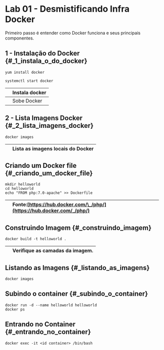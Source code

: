 # Lab 01 - Desmistificando Infra Docker

Primeiro passo é entender como Docker funciona e seus principais componentes.

## 1 - Instalação do Docker {#_1_instala_o_do_docker}

```text
yum install docker 

systemctl start docker
```

|  | Instala docker |
| :--- | :--- |
|  | Sobe Docker |

## 2 - Lista Imagens Docker {#_2_lista_imagens_docker}

```text
docker images
```

|  | Lista as imagens locais do Docker |
| :--- | :--- |


## Criando um Docker file {#_criando_um_docker_file}

```text
mkdir helloworld
cd helloworld
echo "FROM php:7.0-apache" >> Dockerfile
```

|  | Fonte:[https://hub.docker.com/\_/php/](https://hub.docker.com/_/php/) |
| :--- | :--- |


## Construindo Imagem {#_construindo_imagem}

```text
docker build -t helloworld .
```

|  | Verifique as camadas da imagem. |
| :--- | :--- |


## Listando as Imagens {#_listando_as_imagens}

```text
docker images
```

## Subindo o container {#_subindo_o_container}

```text
docker run -d --name helloworld helloworld
docker ps
```

## Entrando no Container {#_entrando_no_container}

```text
docker exec -it <id container> /bin/bash
```

 

